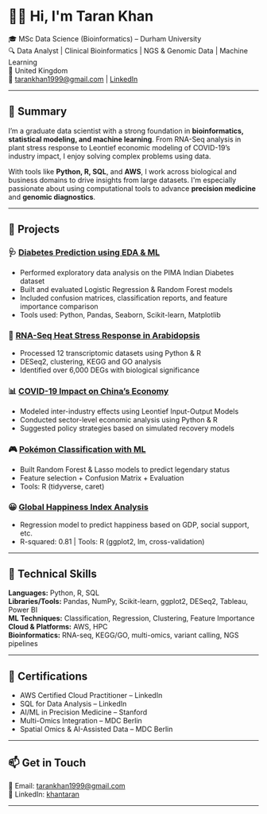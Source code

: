 # 👩‍🔬 Hi, I'm Taran Khan

🎓 MSc Data Science (Bioinformatics) – Durham University  
🔍 Data Analyst | Clinical Bioinformatics | NGS & Genomic Data | Machine Learning  
📍 United Kingdom  
📧 tarankhan1999@gmail.com | [LinkedIn](https://www.linkedin.com/in/khantaran)

---

## 💼 Summary

I’m a graduate data scientist with a strong foundation in **bioinformatics, statistical modeling, and machine learning**. From RNA-Seq analysis in plant stress response to Leontief economic modeling of COVID-19’s industry impact, I enjoy solving complex problems using data.

With tools like **Python, R, SQL**, and **AWS**, I work across biological and business domains to drive insights from large datasets. I'm especially passionate about using computational tools to advance **precision medicine** and **genomic diagnostics**.

---

## 🧪 Projects

### 🩺 [Diabetes Prediction using EDA & ML](https://github.com/TaranKhan/diabetes-eda-ml)
- Performed exploratory data analysis on the PIMA Indian Diabetes dataset  
- Built and evaluated Logistic Regression & Random Forest models  
- Included confusion matrices, classification reports, and feature importance comparison  
- Tools used: Python, Pandas, Seaborn, Scikit-learn, Matplotlib


### 🔬 [RNA-Seq Heat Stress Response in Arabidopsis](#)
- Processed 12 transcriptomic datasets using Python & R  
- DESeq2, clustering, KEGG and GO analysis  
- Identified over 6,000 DEGs with biological significance  

### 📊 [COVID-19 Impact on China’s Economy](#)
- Modeled inter-industry effects using Leontief Input-Output Models  
- Conducted sector-level economic analysis using Python & R  
- Suggested policy strategies based on simulated recovery models  

### 🎮 [Pokémon Classification with ML](#)
- Built Random Forest & Lasso models to predict legendary status  
- Feature selection + Confusion Matrix + Evaluation  
- Tools: R (tidyverse, caret)

### 😀 [Global Happiness Index Analysis](#)
- Regression model to predict happiness based on GDP, social support, etc.  
- R-squared: 0.81 | Tools: R (ggplot2, lm, cross-validation)

---

## 🧠 Technical Skills

**Languages:** Python, R, SQL  
**Libraries/Tools:** Pandas, NumPy, Scikit-learn, ggplot2, DESeq2, Tableau, Power BI  
**ML Techniques:** Classification, Regression, Clustering, Feature Importance  
**Cloud & Platforms:** AWS, HPC  
**Bioinformatics:** RNA-seq, KEGG/GO, multi-omics, variant calling, NGS pipelines

---

## 📜 Certifications

- AWS Certified Cloud Practitioner – LinkedIn  
- SQL for Data Analysis – LinkedIn  
- AI/ML in Precision Medicine – Stanford  
- Multi-Omics Integration – MDC Berlin  
- Spatial Omics & AI-Assisted Data – MDC Berlin

---

## 📫 Get in Touch

📧 Email: tarankhan1999@gmail.com  
🔗 LinkedIn: [khantaran](https://www.linkedin.com/in/khantaran)

---


